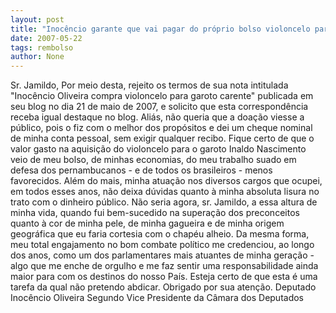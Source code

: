 ```yaml
---
layout: post
title: "Inocêncio garante que vai pagar do próprio bolso violoncelo para garoto carente"
date: 2007-05-22
tags: rembolso
author: None
---
```

Sr. Jamildo,
Por meio desta, rejeito os termos de sua nota intitulada &quot;Inoc&ecirc;ncio Oliveira compra violoncelo para garoto carente&quot; publicada em seu blog no dia 21 de maio de 2007, e solicito que esta correspond&ecirc;ncia receba igual destaque no blog.
Ali&aacute;s, n&atilde;o queria que a doa&ccedil;&atilde;o viesse a p&uacute;blico, pois o fiz com o melhor dos prop&oacute;sitos e dei um cheque nominal de minha conta pessoal, sem exigir qualquer recibo.
Fique certo de que o valor gasto na aquisi&ccedil;&atilde;o do violoncelo para o garoto Inaldo Nascimento veio de meu bolso, de minhas economias, do meu trabalho suado em defesa dos pernambucanos - e de todos os brasileiros - menos favorecidos. Al&eacute;m do mais, minha atua&ccedil;&atilde;o nos diversos cargos que ocupei, em todos esses anos, n&atilde;o deixa d&uacute;vidas quanto &agrave; minha absoluta lisura no trato com o dinheiro p&uacute;blico. 
N&atilde;o seria agora, sr. Jamildo, a essa altura de minha vida, quando fui bem-sucedido na supera&ccedil;&atilde;o dos preconceitos quanto &agrave; cor de minha pele, de minha gagueira e de minha origem geogr&aacute;fica que eu faria cortesia com o chap&eacute;u alheio.
Da mesma forma, meu total engajamento no bom combate pol&iacute;tico me credenciou, ao longo dos anos, como um dos parlamentares mais atuantes de minha gera&ccedil;&atilde;o - algo
que me enche de orgulho e me faz sentir uma responsabilidade ainda maior para com os destinos do nosso Pa&iacute;s. Esteja certo de que esta &eacute; uma tarefa da qual n&atilde;o pretendo abdicar.
Obrigado por sua aten&ccedil;&atilde;o.
Deputado Inoc&ecirc;ncio Oliveira
Segundo Vice Presidente da C&acirc;mara dos Deputados 
